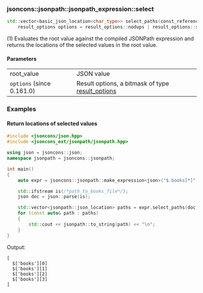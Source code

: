 ### jsoncons::jsonpath::jsonpath_expression::select

```cpp
std::vector<basic_json_location<char_type>> select_paths(const_reference root_value,
    result_options options = result_options::nodups | result_options::sort);                                                 (1) (since 0.172.0)
```

(1) Evaluates the root value against the compiled JSONPath expression and returns the
locations of the selected values in the root value.

#### Parameters

<table>
  <tr>
    <td>root_value</td>
    <td>JSON value</td> 
  </tr>
  <tr>
    <td><code>options</code> (since 0.161.0)</td>
    <td>Result options, a bitmask of type <a href="../result_options.md">result_options</></td> 
  </tr>
</table>

### Examples

#### Return locations of selected values 

```cpp
#include <jsoncons/json.hpp>
#include <jsoncons_ext/jsonpath/jsonpath.hpp>

using json = jsoncons::json;
namespace jsonpath = jsoncons::jsonpath;

int main()
{
    auto expr = jsoncons::jsonpath::make_expression<json>("$.books[*]");

    std::ifstream is(/*path_to_books_file*/);
    json doc = json::parse(is);

    std::vector<jsonpath::json_location> paths = expr.select_paths(doc);
    for (const auto& path : paths)
    {
        std::cout << jsonpath::to_string(path) << "\n";
    }
}
```
Output:
```
[
  $['books'][0]
  $['books'][1]
  $['books'][2]
  $['books'][3]
]
```

